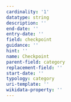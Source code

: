 ```yaml
---
cardinality: '1'
datatype: string
description: ''
end-date: ''
entry-date: ''
field: checkpoint
guidance: ''
hint: ''
name: Checkpoint
parent-field: category
replacement-field: ''
start-date: ''
typology: category
uri-template: ''
wikidata-property: ''
---
```

